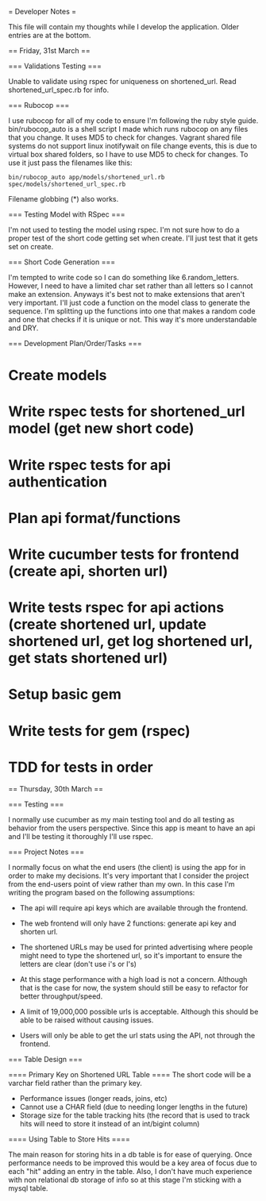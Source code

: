 = Developer Notes =

This file will contain my thoughts while I develop the application. Older entries are at the bottom.

== Friday, 31st March ==


=== Validations Testing ===

Unable to validate using rspec for uniqueness on shortened_url.  Read shortened_url_spec.rb for info.

=== Rubocop ===

I use rubocop for all of my code to ensure I'm following the ruby style guide.  bin/rubocop_auto is a shell script I made which runs rubocop on any files that you change.  It uses MD5 to check for changes.  Vagrant shared file systems do not support linux inotifywait on file change events, this is due to virtual box shared folders, so I have to use MD5 to check for changes.  To use it just pass the filenames like this:

```bin/rubocop_auto app/models/shortened_url.rb spec/models/shortened_url_spec.rb```

Filename globbing (*) also works.


=== Testing Model with RSpec ===

I'm not used to testing the model using rspec.  I'm not sure how to do a proper test of the short code getting set when create.  I'll just test that it gets set on create.

=== Short Code Generation ===

I'm tempted to write code so I can do something like 6.random_letters.  However, I need to have a limited char set rather than all letters so I cannot make an extension.  Anyways it's best not to make extensions that aren't very important.  I'll just code a function on the model class to generate the sequence.  I'm splitting up the functions into one that makes a random code and one that checks if it is unique or not.  This way it's more understandable and DRY.

=== Development Plan/Order/Tasks ===

# Create models

# Write rspec tests for shortened_url model (get new short code)

# Write rspec tests for api authentication

# Plan api format/functions

# Write cucumber tests for frontend (create api, shorten url)

# Write tests rspec for api actions (create shortened url, update shortened url, get log shortened url, get stats shortened url)

# Setup basic gem

# Write tests for gem (rspec)

# TDD for tests in order



== Thursday, 30th March ==

=== Testing ===

I normally use cucumber as my main testing tool and do all testing as behavior from the users perspective. Since this app is meant to have an api and I'll be testing it thoroughly I'll use rspec.

=== Project Notes ===

I normally focus on what the end users (the client) is using the app for in order to make my decisions.  It's very important that I consider the project from the end-users point of view rather than my own.  In this case I'm writing the program based on the following assumptions:

* The api will require api keys which are available through the frontend.

* The web frontend will only have 2 functions: generate api key and shorten url.

* The shortened URLs may be used for printed advertising where people might need to type the shortened url, so it's important to ensure the letters are clear (don't use i's or l's)

* At this stage performance with a high load is not a concern.  Although that is the case for now, the system should still be easy to refactor for better throughput/speed.

* A limit of 19,000,000 possible urls is acceptable.  Although this should be able to be raised without causing issues.

* Users will only be able to get the url stats using the API, not through the frontend.



=== Table Design ===

==== Primary Key on Shortened URL Table ====
The short code will be a varchar field rather than the primary key.  
* Performance issues (longer reads, joins, etc)
* Cannot use a CHAR field (due to needing longer lengths in the future)
* Storage size for the table tracking hits (the record that is used to track hits will need to store it instead of an int/bigint column)


==== Using Table to Store Hits ====

The main reason for storing hits in a db table is for ease of querying. Once performance needs to be improved this would be a key area of focus due to each "hit" adding an entry in the table.  Also, I don't have much experience with non relational db storage of info so at this stage I'm sticking with a mysql table.